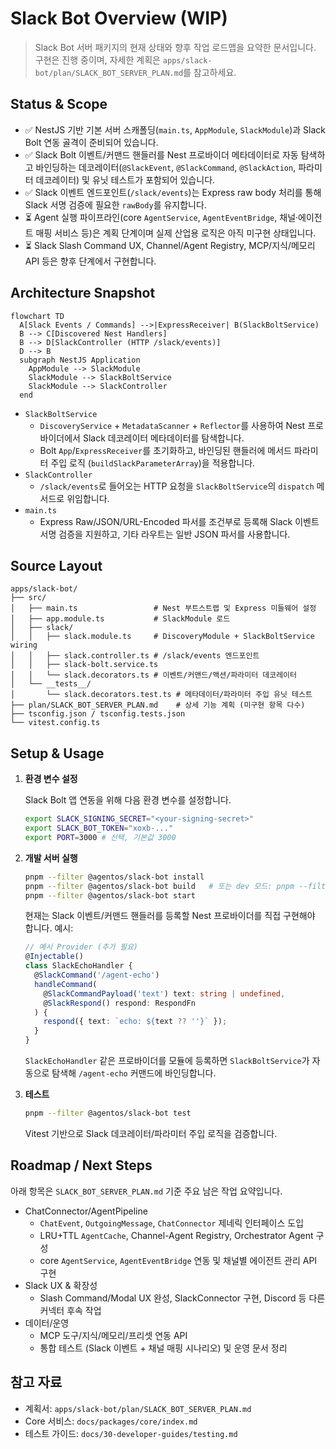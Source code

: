 # Slack Bot Overview (WIP)

> Slack Bot 서버 패키지의 현재 상태와 향후 작업 로드맵을 요약한 문서입니다. 구현은 진행 중이며, 자세한 계획은 `apps/slack-bot/plan/SLACK_BOT_SERVER_PLAN.md`를 참고하세요.

## Status & Scope

- ✅ NestJS 기반 기본 서버 스캐폴딩(`main.ts`, `AppModule`, `SlackModule`)과 Slack Bolt 연동 골격이 준비되어 있습니다.
- ✅ Slack Bolt 이벤트/커맨드 핸들러를 Nest 프로바이더 메타데이터로 자동 탐색하고 바인딩하는 데코레이터(`@SlackEvent`, `@SlackCommand`, `@SlackAction`, 파라미터 데코레이터) 및 유닛 테스트가 포함되어 있습니다.
- ✅ Slack 이벤트 엔드포인트(`/slack/events`)는 Express raw body 처리를 통해 Slack 서명 검증에 필요한 `rawBody`를 유지합니다.
- ⏳ Agent 실행 파이프라인(core `AgentService`, `AgentEventBridge`, 채널·에이전트 매핑 서비스 등)은 계획 단계이며 실제 산업용 로직은 아직 미구현 상태입니다.
- ⏳ Slack Slash Command UX, Channel/Agent Registry, MCP/지식/메모리 API 등은 향후 단계에서 구현합니다.

## Architecture Snapshot

```mermaid
flowchart TD
  A[Slack Events / Commands] -->|ExpressReceiver| B(SlackBoltService)
  B --> C[Discovered Nest Handlers]
  B --> D[SlackController (HTTP /slack/events)]
  D --> B
  subgraph NestJS Application
    AppModule --> SlackModule
    SlackModule --> SlackBoltService
    SlackModule --> SlackController
  end
```

- `SlackBoltService`
  - `DiscoveryService` + `MetadataScanner` + `Reflector`를 사용하여 Nest 프로바이더에서 Slack 데코레이터 메타데이터를 탐색합니다.
  - Bolt `App`/`ExpressReceiver`를 초기화하고, 바인딩된 핸들러에 메서드 파라미터 주입 로직 (`buildSlackParameterArray`)을 적용합니다.
- `SlackController`
  - `/slack/events`로 들어오는 HTTP 요청을 `SlackBoltService`의 `dispatch` 메서드로 위임합니다.
- `main.ts`
  - Express Raw/JSON/URL-Encoded 파서를 조건부로 등록해 Slack 이벤트 서명 검증을 지원하고, 기타 라우트는 일반 JSON 파서를 사용합니다.

## Source Layout

```
apps/slack-bot/
├── src/
│   ├── main.ts                 # Nest 부트스트랩 및 Express 미들웨어 설정
│   ├── app.module.ts           # SlackModule 로드
│   ├── slack/
│   │   ├── slack.module.ts     # DiscoveryModule + SlackBoltService wiring
│   │   ├── slack.controller.ts # /slack/events 엔드포인트
│   │   ├── slack-bolt.service.ts
│   │   └── slack.decorators.ts # 이벤트/커맨드/액션/파라미터 데코레이터
│   └── __tests__/
│       └── slack.decorators.test.ts # 메타데이터/파라미터 주입 유닛 테스트
├── plan/SLACK_BOT_SERVER_PLAN.md    # 상세 기능 계획 (미구현 항목 다수)
├── tsconfig.json / tsconfig.tests.json
└── vitest.config.ts
```

## Setup & Usage

1. **환경 변수 설정**

   Slack Bolt 앱 연동을 위해 다음 환경 변수를 설정합니다.

   ```bash
   export SLACK_SIGNING_SECRET="<your-signing-secret>"
   export SLACK_BOT_TOKEN="xoxb-..."
   export PORT=3000 # 선택, 기본값 3000
   ```

2. **개발 서버 실행**

   ```bash
   pnpm --filter @agentos/slack-bot install
   pnpm --filter @agentos/slack-bot build   # 또는 dev 모드: pnpm --filter @agentos/slack-bot dev
   pnpm --filter @agentos/slack-bot start
   ```

   현재는 Slack 이벤트/커맨드 핸들러를 등록할 Nest 프로바이더를 직접 구현해야 합니다. 예시:

   ```typescript
   // 예시 Provider (추가 필요)
   @Injectable()
   class SlackEchoHandler {
     @SlackCommand('/agent-echo')
     handleCommand(
       @SlackCommandPayload('text') text: string | undefined,
       @SlackRespond() respond: RespondFn
     ) {
       respond({ text: `echo: ${text ?? ''}` });
     }
   }
   ```

   `SlackEchoHandler` 같은 프로바이더를 모듈에 등록하면 `SlackBoltService`가 자동으로 탐색해 `/agent-echo` 커맨드에 바인딩합니다.

3. **테스트**

   ```bash
   pnpm --filter @agentos/slack-bot test
   ```

   Vitest 기반으로 Slack 데코레이터/파라미터 주입 로직을 검증합니다.

## Roadmap / Next Steps

아래 항목은 `SLACK_BOT_SERVER_PLAN.md` 기준 주요 남은 작업 요약입니다.

- ChatConnector/AgentPipeline
  - `ChatEvent`, `OutgoingMessage`, `ChatConnector` 제네릭 인터페이스 도입
  - LRU+TTL `AgentCache`, Channel-Agent Registry, Orchestrator Agent 구성
  - core `AgentService`, `AgentEventBridge` 연동 및 채널별 에이전트 관리 API 구현
- Slack UX & 확장성
  - Slash Command/Modal UX 완성, SlackConnector 구현, Discord 등 다른 커넥터 후속 작업
- 데이터/운영
  - MCP 도구/지식/메모리/프리셋 연동 API
  - 통합 테스트 (Slack 이벤트 + 채널 매핑 시나리오) 및 운영 문서 정리

## 참고 자료

- 계획서: `apps/slack-bot/plan/SLACK_BOT_SERVER_PLAN.md`
- Core 서비스: `docs/packages/core/index.md`
- 테스트 가이드: `docs/30-developer-guides/testing.md`
